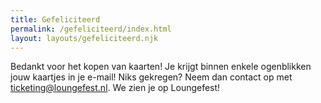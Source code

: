 ```yaml
---
title: Gefeliciteerd
permalink: /gefeliciteerd/index.html
layout: layouts/gefeliciteerd.njk
---
```


Bedankt voor het kopen van kaarten! Je krijgt binnen enkele ogenblikken jouw kaartjes in je e-mail! 
Niks gekregen? Neem dan contact op met ticketing@loungefest.nl. We zien je op Loungefest!
